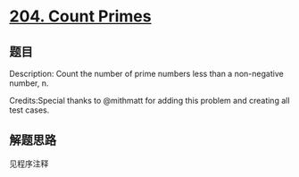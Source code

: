 # [204. Count Primes](https://leetcode-cn.com/problems/count-primes/)

## 题目
Description:
Count the number of prime numbers less than a non-negative number, n.

Credits:Special thanks to @mithmatt for adding this problem and creating all test cases.

## 解题思路

见程序注释
